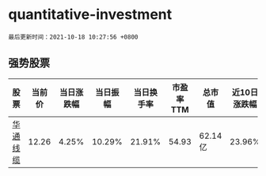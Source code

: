 # quantitative-investment

`最后更新时间：2021-10-18 10:27:56 +0800`

## 强势股票

|股票|当前价|当日涨跌幅|当日振幅|当日换手率|市盈率TTM|总市值|近10日涨跌幅|
|----|----|----|----|----|----|----|----|
|[华通线缆](https://xueqiu.com/S/SH605196)|12.26|4.25%|10.29%|21.91%|54.93|62.14亿|23.96%|
